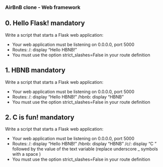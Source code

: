 ### AirBnB clone - Web framework
## 0. Hello Flask! mandatory

Write a script that starts a Flask web application:

- Your web application must be listening on 0.0.0.0, port 5000
- Routes:
        /: display “Hello HBNB!”
- You must use the option strict_slashes=False in your route definition

## 1. HBNB mandatory

Write a script that starts a Flask web application:

- Your web application must be listening on 0.0.0.0, port 5000
- Routes:
        /: display “Hello HBNB!”
        /hbnb: display “HBNB”
- You must use the option strict_slashes=False in your route definition
## 2. C is fun! mandatory
Write a script that starts a Flask web application:

- Your web application must be listening on 0.0.0.0, port 5000
- Routes:
        /: display “Hello HBNB!”
        /hbnb: display “HBNB”
        /c/<text>: display “C ” followed by the value of the text variable (replace underscore _ symbols with a space )
- You must use the option strict_slashes=False in your route definition

